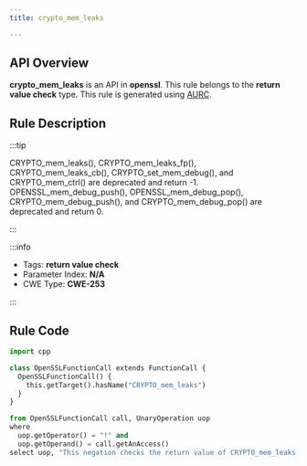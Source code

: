 ```yaml
---
title: crypto_mem_leaks

---
```



## API Overview
**crypto_mem_leaks** is an API in **openssl**. This rule belongs to the **return value check** type. This rule is generated using [AURC](../../tools/AURC).
## Rule Description

:::tip

CRYPTO_mem_leaks(), CRYPTO_mem_leaks_fp(), CRYPTO_mem_leaks_cb(), CRYPTO_set_mem_debug(), and CRYPTO_mem_ctrl() are deprecated and return -1. OPENSSL_mem_debug_push(), OPENSSL_mem_debug_pop(), CRYPTO_mem_debug_push(), and CRYPTO_mem_debug_pop() are deprecated and return 0.

:::

:::info

- Tags: **return value check**
- Parameter Index: **N/A**
- CWE Type: **CWE-253**

:::

## Rule Code
```python
import cpp

class OpenSSLFunctionCall extends FunctionCall {
  OpenSSLFunctionCall() {
    this.getTarget().hasName("CRYPTO_mem_leaks")
  }
}

from OpenSSLFunctionCall call, UnaryOperation uop
where
  uop.getOperator() = "!" and
  uop.getOperand() = call.getAnAccess()
select uop, "This negation checks the return value of CRYPTO_mem_leaks."
```